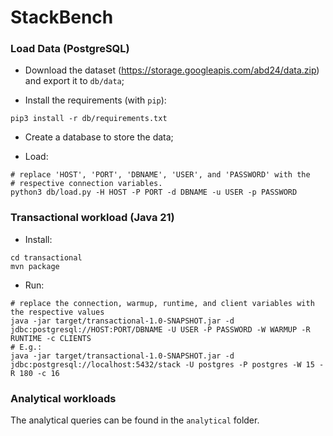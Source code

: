 # StackBench

### Load Data (PostgreSQL)

- Download the dataset (https://storage.googleapis.com/abd24/data.zip) and export it to `db/data`;

- Install the requirements (with `pip`):
```shell
pip3 install -r db/requirements.txt
```

- Create a database to store the data;

- Load:
```shell
# replace 'HOST', 'PORT', 'DBNAME', 'USER', and 'PASSWORD' with the
# respective connection variables.
python3 db/load.py -H HOST -P PORT -d DBNAME -u USER -p PASSWORD
```

### Transactional workload (Java 21)

- Install:
```shell
cd transactional
mvn package
```

- Run:
```shell
# replace the connection, warmup, runtime, and client variables with the respective values
java -jar target/transactional-1.0-SNAPSHOT.jar -d jdbc:postgresql://HOST:PORT/DBNAME -U USER -P PASSWORD -W WARMUP -R RUNTIME -c CLIENTS
# E.g.:
java -jar target/transactional-1.0-SNAPSHOT.jar -d jdbc:postgresql://localhost:5432/stack -U postgres -P postgres -W 15 -R 180 -c 16
```

### Analytical workloads

The analytical queries can be found in the `analytical` folder.
